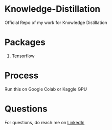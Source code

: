 # Knowledge-Distillation
Official Repo of my work for Knowledge Distillation

# Packages
1. Tensorflow

# Process
Run this on Google Colab or Kaggle GPU

# Questions
For questions, do reach me on <a href="https://linkedin.com/in/MadhuPIoT">LinkedIn</a>
